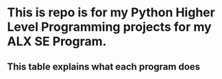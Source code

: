 # This is repo is for my Python Higher Level Programming projects for my ALX SE Program.
## This table explains what each program does
